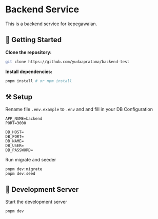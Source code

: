 # Backend Service
This is a backend service for kepegawaian.

## 🏃 Getting Started

**Clone the repository:**

```bash
git clone https://github.com/yudaapratama/backend-test
```

 **Install dependencies:**

```bash
pnpm install # or npm install
```
## ⚒ Setup

Rename file `.env.example` to `.env` and and fill in your DB Configuration
```
APP_NAME=backend
PORT=3000

DB_HOST=
DB_PORT=
DB_NAME=
DB_USER=
DB_PASSWORD=
```

Run migrate and seeder 
```
pnpm dev:migrate
pnpm dev:seed
```

## 🚀 Development Server
Start the development server

```
pnpm dev
```
